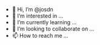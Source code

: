 - 👋 Hi, I’m @josdn
- 👀 I’m interested in ...
- 🌱 I’m currently learning ...
- 💞️ I’m looking to collaborate on ...
- 📫 How to reach me ...

<!---
josdn/josdn is a ✨ special ✨ repository because its `README.md` (this file) appears on your GitHub profile.
You can click the Preview link to take a look at your changes.
--->
